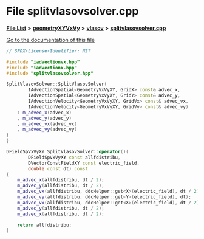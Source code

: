 

# File splitvlasovsolver.cpp

[**File List**](files.md) **>** [**geometryXYVxVy**](dir_e4674dab6493cf35bbeb1b23e7fbbddd.md) **>** [**vlasov**](dir_0a9688649b1824bbfb2c211b845ba732.md) **>** [**splitvlasovsolver.cpp**](geometryXYVxVy_2vlasov_2splitvlasovsolver_8cpp.md)

[Go to the documentation of this file](geometryXYVxVy_2vlasov_2splitvlasovsolver_8cpp.md)


```C++
// SPDX-License-Identifier: MIT

#include "iadvectionvx.hpp"
#include "iadvectionx.hpp"
#include "splitvlasovsolver.hpp"

SplitVlasovSolver::SplitVlasovSolver(
        IAdvectionSpatial<GeometryVxVyXY, GridX> const& advec_x,
        IAdvectionSpatial<GeometryVxVyXY, GridY> const& advec_y,
        IAdvectionVelocity<GeometryVxVyXY, GridVx> const& advec_vx,
        IAdvectionVelocity<GeometryVxVyXY, GridVy> const& advec_vy)
    : m_advec_x(advec_x)
    , m_advec_y(advec_y)
    , m_advec_vx(advec_vx)
    , m_advec_vy(advec_vy)
{
}

DFieldSpVxVyXY SplitVlasovSolver::operator()(
        DFieldSpVxVyXY const allfdistribu,
        DVectorConstFieldXY const electric_field,
        double const dt) const
{
    m_advec_x(allfdistribu, dt / 2);
    m_advec_y(allfdistribu, dt / 2);
    m_advec_vx(allfdistribu, ddcHelper::get<X>(electric_field), dt / 2);
    m_advec_vy(allfdistribu, ddcHelper::get<Y>(electric_field), dt);
    m_advec_vx(allfdistribu, ddcHelper::get<X>(electric_field), dt / 2);
    m_advec_y(allfdistribu, dt / 2);
    m_advec_x(allfdistribu, dt / 2);

    return allfdistribu;
}
```



